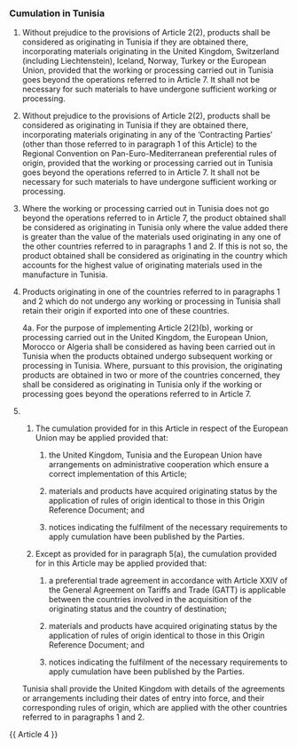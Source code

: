 ### Cumulation in Tunisia

1. Without prejudice to the provisions of Article 2(2), products shall be considered as originating in Tunisia if they are obtained there, incorporating materials originating in the United Kingdom, Switzerland (including Liechtenstein), Iceland, Norway, Turkey or the European Union, provided that the working or processing carried out in Tunisia goes beyond the operations referred to in Article 7. It shall not be necessary for such materials to have undergone sufficient working or processing.

2. Without prejudice to the provisions of Article 2(2), products shall be considered as originating in Tunisia if they are obtained there, incorporating materials originating in any of the ‘Contracting Parties’  (other than those referred to in paragraph 1 of this Article) to the Regional Convention on Pan-Euro-Mediterranean preferential rules of origin, provided that the working or processing carried out in Tunisia goes beyond the operations referred to in Article 7. It shall not be necessary for such materials to have undergone sufficient working or processing.

3. Where the working or processing carried out in Tunisia does not go beyond the operations referred to in Article 7, the product obtained shall be considered as originating in Tunisia only where the value added there is greater than the value of the materials used originating in any one of the other countries referred to in paragraphs 1 and 2. If this is not so, the product obtained shall be considered as originating in the country which accounts for the highest value of originating materials used in the manufacture in Tunisia.

4. Products originating in one of the countries referred to in paragraphs 1 and 2 which do not undergo any working or processing in Tunisia shall retain their origin if exported into one of these countries.

    4a. For the purpose of implementing Article 2(2)(b), working or processing carried out in the United Kingdom, the European Union, Morocco or Algeria shall be considered as having been carried out in Tunisia when the products obtained undergo subsequent working or processing in Tunisia. Where, pursuant to this provision, the originating products are obtained in two or more of the countries concerned, they shall be considered as originating in Tunisia only if the working or processing goes beyond the operations referred to in Article 7.

5.
   1. The cumulation provided for in this Article in respect of the European Union may be applied provided that:

      1. the United Kingdom, Tunisia and the European Union have arrangements on administrative cooperation which ensure a correct implementation of this Article;

      2. materials and products have acquired originating status by the application of rules of origin identical to those in this Origin Reference Document; and

      3. notices indicating the fulfilment of the necessary requirements to apply cumulation have been published by the Parties.

   2. Except as provided for in paragraph 5(a), the cumulation provided for in this Article may be applied provided that:

      1. a preferential trade agreement in accordance with Article XXIV of the General Agreement on Tariffs and Trade (GATT) is applicable between the countries involved in the acquisition of the originating status and the country of destination;

      2. materials and products have acquired originating status by the application of rules of origin identical to those in this Origin Reference Document; and

      3. notices indicating the fulfilment of the necessary requirements to apply cumulation have been published by the Parties.

    Tunisia shall provide the United Kingdom with details of the agreements or arrangements including their dates of entry into force, and their corresponding rules of origin, which are applied with the other countries referred to in paragraphs 1 and 2.

{{ Article 4 }}

